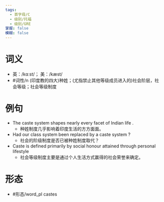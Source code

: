 ```yaml
---
tags:
  - 首字母/C
  - 级别/托福
  - 级别/GRE
掌握: false
模糊: false
---
```

# 词义
- 英：/kɑːst/； 美：/kæst/
- #词性/n  (印度教的四大)种姓；(尤指禁止其他等级成员进入的)社会阶层，社会等级；社会等级制度
# 例句
- The caste system shapes nearly every facet of Indian life .
	- 种姓制度几乎影响着印度生活的方方面面。
- Had our class system been replaced by a caste system ?
	- 社会的阶级制度是否已被种姓制度取代？
- Caste is defined primarily by social honour attained through personal lifestyle
	- 社会等级制度主要是通过个人生活方式赢得的社会荣誉来确定。
# 形态
- #形态/word_pl castes
